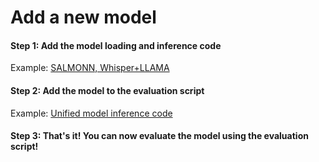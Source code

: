 # Add a new model

#### Step 1: Add the model loading and inference code

Example: [SALMONN, Whisper+LLAMA](../src/model_src)

#### Step 2: Add the model to the evaluation script

Example: [Unified model inference code](../src/model.py)

#### Step 3: That's it! You can now evaluate the model using the evaluation script!
